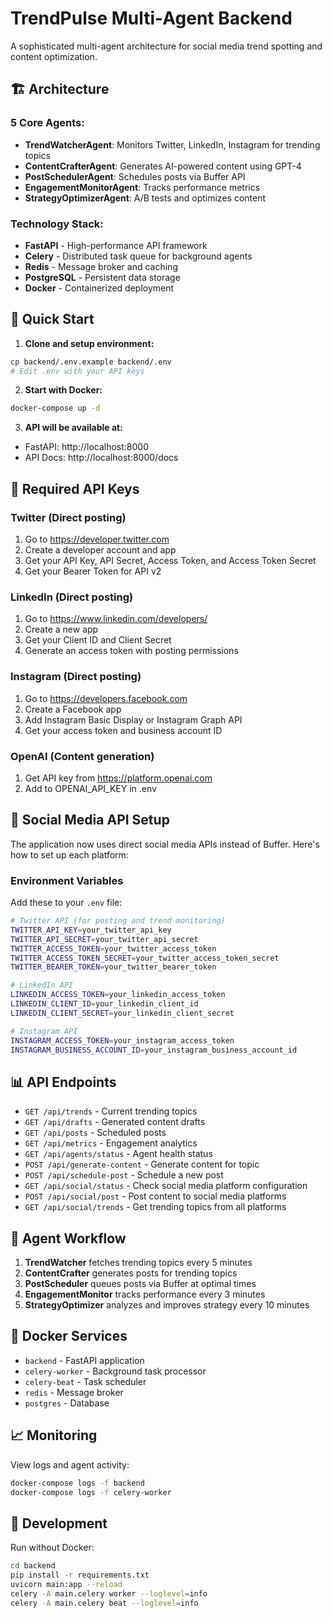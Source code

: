 # TrendPulse Multi-Agent Backend

A sophisticated multi-agent architecture for social media trend spotting and content optimization.

## 🏗️ Architecture

### 5 Core Agents:
- **TrendWatcherAgent**: Monitors Twitter, LinkedIn, Instagram for trending topics
- **ContentCrafterAgent**: Generates AI-powered content using GPT-4
- **PostSchedulerAgent**: Schedules posts via Buffer API
- **EngagementMonitorAgent**: Tracks performance metrics
- **StrategyOptimizerAgent**: A/B tests and optimizes content

### Technology Stack:
- **FastAPI** - High-performance API framework
- **Celery** - Distributed task queue for background agents
- **Redis** - Message broker and caching
- **PostgreSQL** - Persistent data storage
- **Docker** - Containerized deployment

## 🚀 Quick Start

1. **Clone and setup environment:**
```bash
cp backend/.env.example backend/.env
# Edit .env with your API keys
```

2. **Start with Docker:**
```bash
docker-compose up -d
```

3. **API will be available at:**
- FastAPI: http://localhost:8000
- API Docs: http://localhost:8000/docs

## 🔑 Required API Keys

### Twitter (Direct posting)
1. Go to https://developer.twitter.com
2. Create a developer account and app
3. Get your API Key, API Secret, Access Token, and Access Token Secret
4. Get your Bearer Token for API v2

### LinkedIn (Direct posting)
1. Go to https://www.linkedin.com/developers/
2. Create a new app
3. Get your Client ID and Client Secret
4. Generate an access token with posting permissions

### Instagram (Direct posting)
1. Go to https://developers.facebook.com
2. Create a Facebook app
3. Add Instagram Basic Display or Instagram Graph API
4. Get your access token and business account ID

### OpenAI (Content generation)
1. Get API key from https://platform.openai.com
2. Add to OPENAI_API_KEY in .env

## 🔐 Social Media API Setup

The application now uses direct social media APIs instead of Buffer. Here's how to set up each platform:

### Environment Variables

Add these to your `.env` file:

```bash
# Twitter API (for posting and trend monitoring)
TWITTER_API_KEY=your_twitter_api_key
TWITTER_API_SECRET=your_twitter_api_secret
TWITTER_ACCESS_TOKEN=your_twitter_access_token
TWITTER_ACCESS_TOKEN_SECRET=your_twitter_access_token_secret
TWITTER_BEARER_TOKEN=your_twitter_bearer_token

# LinkedIn API
LINKEDIN_ACCESS_TOKEN=your_linkedin_access_token
LINKEDIN_CLIENT_ID=your_linkedin_client_id
LINKEDIN_CLIENT_SECRET=your_linkedin_client_secret

# Instagram API
INSTAGRAM_ACCESS_TOKEN=your_instagram_access_token
INSTAGRAM_BUSINESS_ACCOUNT_ID=your_instagram_business_account_id
```

## 📊 API Endpoints

- `GET /api/trends` - Current trending topics
- `GET /api/drafts` - Generated content drafts
- `GET /api/posts` - Scheduled posts
- `GET /api/metrics` - Engagement analytics
- `GET /api/agents/status` - Agent health status
- `POST /api/generate-content` - Generate content for topic
- `POST /api/schedule-post` - Schedule a new post
- `GET /api/social/status` - Check social media platform configuration
- `POST /api/social/post` - Post content to social media platforms
- `GET /api/social/trends` - Get trending topics from all platforms

## 🔄 Agent Workflow

1. **TrendWatcher** fetches trending topics every 5 minutes
2. **ContentCrafter** generates posts for trending topics
3. **PostScheduler** queues posts via Buffer at optimal times
4. **EngagementMonitor** tracks performance every 3 minutes
5. **StrategyOptimizer** analyzes and improves strategy every 10 minutes

## 🐳 Docker Services

- `backend` - FastAPI application
- `celery-worker` - Background task processor
- `celery-beat` - Task scheduler
- `redis` - Message broker
- `postgres` - Database

## 📈 Monitoring

View logs and agent activity:
```bash
docker-compose logs -f backend
docker-compose logs -f celery-worker
```

## 🔧 Development

Run without Docker:
```bash
cd backend
pip install -r requirements.txt
uvicorn main:app --reload
celery -A main.celery worker --loglevel=info
celery -A main.celery beat --loglevel=info
```